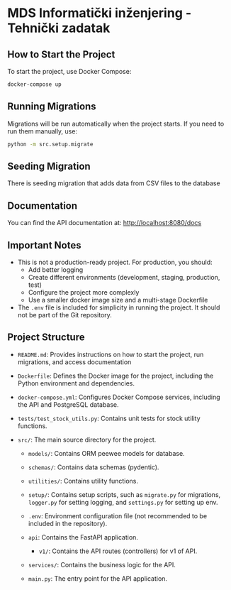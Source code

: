 # MDS Informatički inženjering - Tehnički zadatak

## How to Start the Project

To start the project, use Docker Compose:

```bash
docker-compose up
```

## Running Migrations

Migrations will be run automatically when the project starts. If you need to run them manually, use:

```bash
python -m src.setup.migrate
```

## Seeding Migration

There is seeding migration that adds data from CSV files to the database

## Documentation

You can find the API documentation at:
[http://localhost:8080/docs](http://localhost:8080/docs)

## Important Notes

- This is not a production-ready project. For production, you should:
    - Add better logging
    - Create different environments (development, staging, production, test)
    - Configure the project more complexly
    - Use a smaller docker image size and a multi-stage Dockerfile
- The `.env` file is included for simplicity in running the project. It should not be part of the Git repository.

## Project Structure

- `README.md`: Provides instructions on how to start the project, run migrations, and access documentation
- `Dockerfile`: Defines the Docker image for the project, including the Python environment and dependencies.
- `docker-compose.yml`: Configures Docker Compose services, including the API and PostgreSQL database.

- `tests/test_stock_utils.py`: Contains unit tests for stock utility functions.
- `src/`: The main source directory for the project.
    - `models/`: Contains ORM peewee models for database.
    - `schemas/`: Contains data schemas (pydentic).
    - `utilities/`: Contains utility functions.
    - `setup/`: Contains setup scripts, such as `migrate.py` for migrations, `logger.py` for setting logging, and `settings.py` for setting up env.
    - `.env`: Environment configuration file (not recommended to be included in the repository).

    - `api`: Contains the FastAPI application.
        - `v1/`: Contains the API routes (controllers) for v1 of API.
    - `services/`: Contains the business logic for the API.
    - `main.py`: The entry point for the API application.
